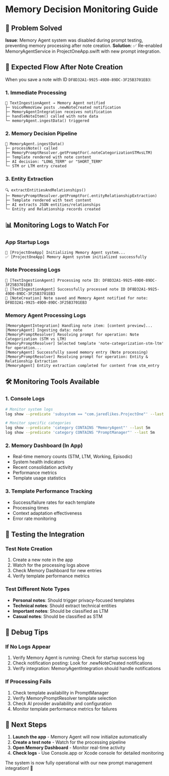 # Memory Decision Monitoring Guide

## 🎯 Problem Solved
**Issue**: Memory Agent system was disabled during prompt testing, preventing memory processing after note creation.
**Solution**: ✅ Re-enabled MemoryAgentService in ProjectOneApp.swift with new prompt integration.

## 🔄 Expected Flow After Note Creation

When you save a note with ID `DF8D32A1-9925-49D0-89DC-3F25B3701EB3`:

### 1. Immediate Processing
```
📝 TextIngestionAgent → Memory Agent notified
├─ VoiceMemoView posts .newNoteCreated notification
├─ MemoryAgentIntegration receives notification  
├─ handleNoteItem() called with note data
└─ memoryAgent.ingestData() triggered
```

### 2. Memory Decision Pipeline
```
🧠 MemoryAgent.ingestData()
├─ processNote() called
├─ MemoryPromptResolver.getPromptFor(.noteCategorizationSTMvsLTM)
├─ Template rendered with note content
├─ AI decision: "LONG_TERM" or "SHORT_TERM"
└─ STM or LTM entry created
```

### 3. Entity Extraction
```
🔍 extractEntitiesAndRelationships()
├─ MemoryPromptResolver.getPromptFor(.entityRelationshipExtraction)
├─ Template rendered with text content
├─ AI extracts JSON entities/relationships
└─ Entity and Relationship records created
```

## 📊 Monitoring Logs to Watch For

### App Startup Logs
```
🧠 [ProjectOneApp] Initializing Memory Agent system...
✅ [ProjectOneApp] Memory Agent system initialized successfully
```

### Note Processing Logs
```
📝 [TextIngestionAgent] Processing note ID: DF8D32A1-9925-49D0-89DC-3F25B3701EB3
📝 [TextIngestionAgent] Successfully processed note ID DF8D32A1-9925-49D0-89DC-3F25B3701EB3
📝 [NoteCreation] Note saved and Memory Agent notified for note: DF8D32A1-9925-49D0-89DC-3F25B3701EB3
```

### Memory Agent Processing Logs
```
[MemoryAgentIntegration] Handling note item: [content preview]...
[MemoryAgent] Ingesting data: note
[MemoryPromptResolver] Resolving prompt for operation: Note Categorization (STM vs LTM)
[MemoryPromptResolver] Selected template 'note-categorization-stm-ltm' for operation...
[MemoryAgent] Successfully saved memory entry (Note processing)
[MemoryPromptResolver] Resolving prompt for operation: Entity & Relationship Extraction
[MemoryAgent] Entity extraction completed for content from stm_entry
```

## 🛠️ Monitoring Tools Available

### 1. Console Logs
```bash
# Monitor system logs
log show --predicate 'subsystem == "com.jaredlikes.ProjectOne"' --last 5m

# Monitor specific categories
log show --predicate 'category CONTAINS "MemoryAgent"' --last 5m
log show --predicate 'category CONTAINS "PromptManager"' --last 5m
```

### 2. Memory Dashboard (In App)
- Real-time memory counts (STM, LTM, Working, Episodic)
- System health indicators  
- Recent consolidation activity
- Performance metrics
- Template usage statistics

### 3. Template Performance Tracking
- Success/failure rates for each template
- Processing times
- Context adaptation effectiveness
- Error rate monitoring

## 🧪 Testing the Integration

### Test Note Creation
1. Create a new note in the app
2. Watch for the processing logs above
3. Check Memory Dashboard for new entries
4. Verify template performance metrics

### Test Different Note Types
- **Personal notes**: Should trigger privacy-focused templates
- **Technical notes**: Should extract technical entities
- **Important notes**: Should be classified as LTM
- **Casual notes**: Should be classified as STM

## 🔧 Debug Tips

### If No Logs Appear
1. Verify Memory Agent is running: Check for startup success log
2. Check notification posting: Look for .newNoteCreated notifications
3. Verify integration: MemoryAgentIntegration should handle notifications

### If Processing Fails
1. Check template availability in PromptManager
2. Verify MemoryPromptResolver template selection
3. Check AI provider availability and configuration
4. Monitor template performance metrics for failures

## 📱 Next Steps

1. **Launch the app** - Memory Agent will now initialize automatically
2. **Create a test note** - Watch for the processing pipeline
3. **Open Memory Dashboard** - Monitor real-time activity
4. **Check logs** - Use Console.app or Xcode console for detailed monitoring

The system is now fully operational with our new prompt management integration! 🚀